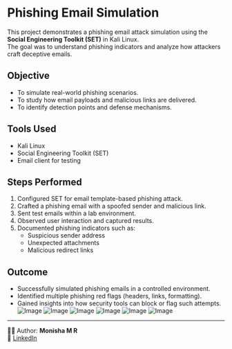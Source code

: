 # Phishing Email Simulation

This project demonstrates a phishing email attack simulation using the **Social Engineering Toolkit (SET)** in Kali Linux.  
The goal was to understand phishing indicators and analyze how attackers craft deceptive emails.  

## Objective
- To simulate real-world phishing scenarios.  
- To study how email payloads and malicious links are delivered.  
- To identify detection points and defense mechanisms.  

## Tools Used
- Kali Linux  
- Social Engineering Toolkit (SET)  
- Email client for testing  

## Steps Performed
1. Configured SET for email template-based phishing attack.  
2. Crafted a phishing email with a spoofed sender and malicious link.  
3. Sent test emails within a lab environment.  
4. Observed user interaction and captured results.  
5. Documented phishing indicators such as:
   - Suspicious sender address  
   - Unexpected attachments  
   - Malicious redirect links  

## Outcome
- Successfully simulated phishing emails in a controlled environment.  
- Identified multiple phishing red flags (headers, links, formatting).  
- Gained insights into how security tools can block or flag such attempts.
![Image](https://github.com/user-attachments/assets/997a0739-045f-476b-97b7-870fc71c3323)
![Image](https://github.com/user-attachments/assets/45b1e8a4-a6ca-4acd-804c-9c634da12da1)
![Image](https://github.com/user-attachments/assets/0cd51471-297c-43b3-ba01-e00872e77103)
![Image](https://github.com/user-attachments/assets/22344c73-0346-41a5-ac50-78b88e859f89)
![Image](https://github.com/user-attachments/assets/8df0559b-cbc0-47c6-80d6-18696b081480)
![Image](https://github.com/user-attachments/assets/25d3400f-d50d-48db-9adf-e442bc4d15bb)
 

---

👩‍💻 Author: **Monisha M R**  
🔗 [LinkedIn](https://www.linkedin.com/in/monisha-m-r-b27189260)
